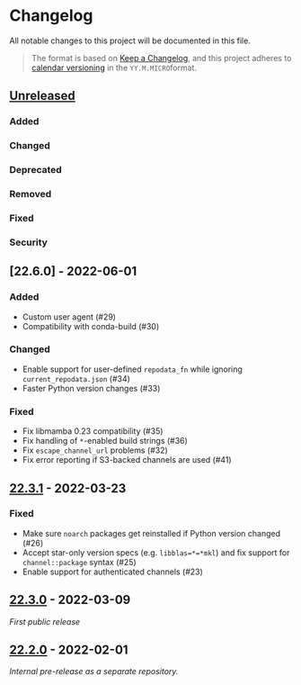 # Changelog

All notable changes to this project will be documented in this file.

> The format is based on [Keep a Changelog](https://keepachangelog.com/en/1.0.0/),
> and this project adheres to [calendar versioning](https://calver.org/) in the `YY.M.MICRO`format.

## [Unreleased]

<!--
Populate these categories as PRs are merged to `main`. When a release is cut,
copy to its corresponding section, deleting empty sections if any.
--->

### Added

### Changed

### Deprecated

### Removed

### Fixed

### Security

## [22.6.0] - 2022-06-01

### Added

* Custom user agent (#29)
* Compatibility with conda-build (#30)

### Changed

* Enable support for user-defined `repodata_fn` while ignoring `current_repodata.json` (#34)
* Faster Python version changes (#33)

### Fixed

* Fix libmamba 0.23 compatibility (#35)
* Fix handling of `*`-enabled build strings (#36)
* Fix `escape_channel_url` problems (#32)
* Fix error reporting if S3-backed channels are used (#41)

## [22.3.1] - 2022-03-23

### Fixed

* Make sure `noarch` packages get reinstalled if Python version changed (#26)
* Accept star-only version specs (e.g. `libblas=*=*mkl`) and fix support for `channel::package` syntax (#25)
* Enable support for authenticated channels (#23)

## [22.3.0] - 2022-03-09

_First public release_

## [22.2.0] - 2022-02-01

_Internal pre-release as a separate repository._

<!-- Hyperlinks --->

[Unreleased]: https://github.com/conda-incubator/conda-libmamba-solver/compare/22.3.1..main
[22.3.1]: https://github.com/conda-incubator/conda-libmamba-solver/releases/tag/22.3.1
[22.3.0]: https://github.com/conda-incubator/conda-libmamba-solver/releases/tag/22.3.0
[22.2.0]: https://github.com/conda-incubator/conda-libmamba-solver/releases/tag/22.2.0